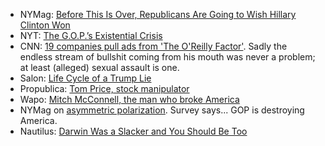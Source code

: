 * NYMag: [Before This Is Over, Republicans Are Going to Wish Hillary Clinton Won](http://nymag.com/daily/intelligencer/2017/04/republicans-are-going-to-wish-hillary-clinton-won.html)
* NYT: [The G.O.P.’s Existential Crisis](https://www.nytimes.com/2017/03/24/opinion/sunday/the-gops-existential-crisis.html)
* CNN: [19 companies pull ads from 'The O'Reilly Factor'](http://money.cnn.com/2017/04/03/media/mercedes-ads-bill-oreilly/index.html). Sadly the endless stream of bullshit coming from his mouth was never a problem; at least (alleged) sexual assault is one.
* Salon: [Life Cycle of a Trump Lie](http://www.salon.com/2017/03/24/this-is-the-life-cycle-of-a-donald-trump-lie/)
* Propublica: [Tom Price, stock manipulator](https://www.propublica.org/article/tom-price-intervened-rule-hurt-drug-profits-same-day-acquired-drug-stock)
* Wapo: [Mitch McConnell, the man who broke America](https://www.washingtonpost.com/opinions/mitch-mcconnell-the-man-who-broke-america/2017/04/07/8e12f1d8-1bbd-11e7-9887-1a5314b56a08_story.html)
* NYMag on [asymmetric polarization](http://nymag.com/daily/intelligencer/2017/04/gop-voters-love-same-attack-on-syria-they-hated-under-obama.html). Survey says... GOP is destroying America.
* Nautilus: [Darwin Was a Slacker and You Should Be Too](http://nautil.us/issue/46/balance/darwin-was-a-slacker-and-you-should-be-too)